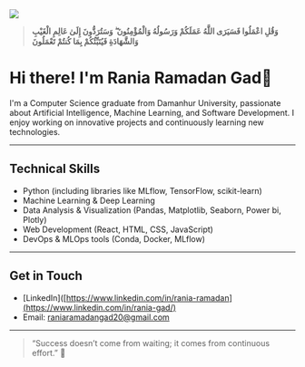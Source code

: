 <img src="https://capsule-render.vercel.app/api?type=waving&height=299&color=gradient&text=Hello,%20I'm%20Rania%20Ramadan-nl-AI%20Engineer&textBg=false&fontAlign=50&fontAlignY=49&animation=blink" />


> **وَقُلِ اعْمَلُوا فَسَيَرَى اللَّهُ عَمَلَكُمْ وَرَسُولُهُ وَالْمُؤْمِنُونَ ۖ وَسَتُرَدُّونَ إِلَىٰ عَالِمِ الْغَيْبِ وَالشَّهَادَةِ فَيُنَبِّئُكُمْ بِمَا كُنتُمْ تَعْمَلُونَ**  

# Hi there! I'm Rania Ramadan Gad👋

I'm a Computer Science graduate from Damanhur University, passionate about Artificial Intelligence, Machine Learning, and Software Development. I enjoy working on innovative projects and continuously learning new technologies.

---

## Technical Skills
- Python (including libraries like MLflow, TensorFlow, scikit-learn)
- Machine Learning & Deep Learning
- Data Analysis & Visualization (Pandas, Matplotlib, Seaborn, Power bi, Plotly)
- Web Development (React, HTML, CSS, JavaScript)
- DevOps & MLOps tools (Conda, Docker, MLflow)

---


## Get in Touch
- [LinkedIn]([https://www.linkedin.com/in/rania-ramadan](https://www.linkedin.com/in/rania-gad/)
- Email: raniaramadangad20@gmail.com

---

> “Success doesn’t come from waiting; it comes from continuous effort.” 🚀
